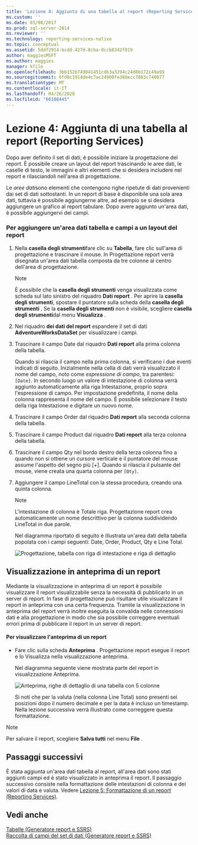 ```yaml
---
title: 'Lezione 4: Aggiunta di una tabella al report (Reporting Services) | Microsoft Docs'
ms.custom: ''
ms.date: 03/08/2017
ms.prod: sql-server-2014
ms.reviewer: ''
ms.technology: reporting-services-native
ms.topic: conceptual
ms.assetid: 5ddf2914-bcdd-427d-8cba-0ccb8342f819
author: maggiesMSFT
ms.author: maggies
manager: kfile
ms.openlocfilehash: 3bb152b749041451cdb3a3294c24d8b172c49a99
ms.sourcegitcommit: 6fd8c1914de4c7ac24900fe388ecc7883c740077
ms.translationtype: MT
ms.contentlocale: it-IT
ms.lasthandoff: 04/26/2020
ms.locfileid: "66108445"
---
```

# <a name="lesson-4-adding-a-table-to-the-report-reporting-services"></a>Lezione 4: Aggiunta di una tabella al report (Reporting Services)
  Dopo aver definito il set di dati, è possibile iniziare la progettazione del report. È possibile creare un layout del report trascinando le aree dati, le caselle di testo, le immagini e altri elementi che si desidera includere nel report e rilasciandoli nell'area di progettazione.  
  
 Le *aree dati*sono elementi che contengono righe ripetute di dati provenienti dai set di dati sottostanti. In un report di base è disponibile una sola area dati, tuttavia è possibile aggiungerne altre, ad esempio se si desidera aggiungere un grafico al report tabulare. Dopo avere aggiunto un'area dati, è possibile aggiungervi dei campi.  
  
### <a name="to-add-a-table-data-region-and-fields-to-a-report-layout"></a>Per aggiungere un'area dati tabella e campi a un layout del report  
  
1.  Nella **casella degli strumenti**fare clic su **Tabella**, fare clic sull'area di progettazione e trascinare il mouse. In Progettazione report verrà disegnata un'area dati tabella composta da tre colonne al centro dell'area di progettazione.  
  
    > [!NOTE]  
    >  È possibile che la **casella degli strumenti** venga visualizzata come scheda sul lato sinistro del riquadro **Dati report** . Per aprire la **casella degli strumenti**, spostare il puntatore sulla scheda della **casella degli strumenti** . Se la **casella degli strumenti** non è visibile, scegliere **casella degli strumenti**dal menu **Visualizza** .  
  
2.  Nel riquadro **dei dati del report** espandere il set di dati **AdventureWorksDataSet** per visualizzare i campi.  
  
3.  Trascinare il campo Date dal riquadro **Dati report** alla prima colonna della tabella.  
  
     Quando si rilascia il campo nella prima colonna, si verificano i due eventi indicati di seguito. Inizialmente nella cella di dati verrà visualizzato il nome del campo, noto come *espressione di campo*, tra parentesi: `[Date]`. In secondo luogo un valore di intestazione di colonna verrà aggiunto automaticamente alla riga Intestazione, proprio sopra l'espressione di campo. Per impostazione predefinita, il nome della colonna rappresenta il nome del campo. È possibile selezionare il testo della riga Intestazione e digitare un nuovo nome.  
  
4.  Trascinare il campo Order dal riquadro **Dati report** alla seconda colonna della tabella.  
  
5.  Trascinare il campo Product dal riquadro **Dati report** alla terza colonna della tabella.  
  
6.  Trascinare il campo Qty nel bordo destro della terza colonna fino a quando non si ottiene un cursore verticale e il puntatore del mouse assume l'aspetto del segno più [+]. Quando si rilascia il pulsante del mouse, viene creata una quarta colonna per `[Qty]`.  
  
7.  Aggiungere il campo LineTotal con la stessa procedura, creando una quinta colonna.  
  
    > [!NOTE]  
    >  L'intestazione di colonna è Totale riga. Progettazione report crea automaticamente un nome descrittivo per la colonna suddividendo LineTotal in due parole.  
  
     Nel diagramma riportato di seguito è illustrata un'area dati della tabella popolata con i campi seguenti: Date, Order, Product, Qty e Line Total.  
  
     ![Progettazione, tabella con riga di intestazione e riga di dettaglio](../../2014/tutorials/media/rs-basictabledetailsdesign.gif "Progettazione, tabella con riga di intestazione e riga di dettaglio")  
  
## <a name="preview-your-report"></a>Visualizzazione in anteprima di un report  
 Mediante la visualizzazione in anteprima di un report è possibile visualizzare il report visualizzabile senza la necessità di pubblicarlo in un server di report. In fase di progettazione può risultare utile visualizzare il report in anteprima con una certa frequenza. Tramite la visualizzazione in anteprima del report verrà inoltre eseguita la convalida nelle connessioni dati e alla progettazione in modo che sia possibile correggere eventuali errori prima di pubblicare il report in un server di report.  
  
#### <a name="to-preview-a-report"></a>Per visualizzare l'anteprima di un report  
  
-   Fare clic sulla scheda **Anteprima** . Progettazione report esegue il report e lo Visualizza nella visualizzazione anteprima.  
  
     Nel diagramma seguente viene mostrata parte del report in visualizzazione Anteprima.  
  
     ![Anteprima, righe di dettaglio di una tabella con 5 colonne](../../2014/tutorials/media/rs-basictabledetailspreview.gif "Anteprima, righe di dettaglio di una tabella con 5 colonne")  
  
     Si noti che per la valuta (nella colonna Line Total) sono presenti sei posizioni dopo il numero decimale e per la data è incluso un timestamp. Nella lezione successiva verrà illustrato come correggere questa formattazione.  
  
> [!NOTE]  
>  Per salvare il report, scegliere **Salva tutti** nel menu **File** .  
  
## <a name="next-steps"></a>Passaggi successivi  
 È stata aggiunta un'area dati tabella al report, all'area dati sono stati aggiunti campi ed è stato visualizzato in anteprima il report. Il passaggio successivo consiste nella formattazione delle intestazioni di colonna e dei valori di data e valuta. Vedere [Lezione 5: Formattazione di un report &#40;Reporting Services&#41;](../reporting-services/lesson-5-formatting-a-report-reporting-services.md).  
  
## <a name="see-also"></a>Vedi anche  
 [Tabelle &#40;Generatore report e SSRS&#41;](report-design/tables-report-builder-and-ssrs.md)   
 [Raccolta di campi del set di dati &#40;Generatore report e SSRS&#41;](report-data/dataset-fields-collection-report-builder-and-ssrs.md)  
  
  
